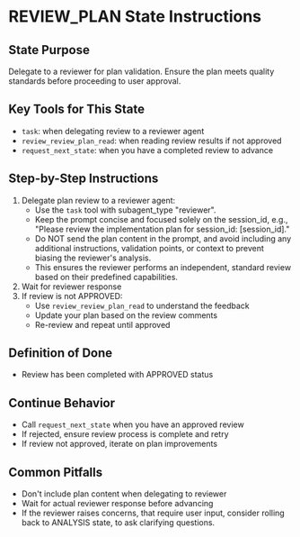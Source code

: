 # REVIEW_PLAN State Instructions

## State Purpose
Delegate to a reviewer for plan validation. Ensure the plan meets quality standards before proceeding to user approval.

## Key Tools for This State
- `task`: when delegating review to a reviewer agent
- `review_review_plan_read`: when reading review results if not approved
- `request_next_state`: when you have a completed review to advance

## Step-by-Step Instructions
1. Delegate plan review to a reviewer agent:
   - Use the `task` tool with subagent_type "reviewer".
   - Keep the prompt concise and focused solely on the session_id, e.g., "Please review the implementation plan for session_id:
[session_id]."
   - Do NOT send the plan content in the prompt, and avoid including any additional instructions, validation points, or context to
prevent biasing the reviewer's analysis.
   - This ensures the reviewer performs an independent, standard review based on their predefined capabilities.
2. Wait for reviewer response
3. If review is not APPROVED:
   - Use `review_review_plan_read` to understand the feedback
   - Update your plan based on the review comments
   - Re-review and repeat until approved

## Definition of Done
- Review has been completed with APPROVED status

## Continue Behavior
- Call `request_next_state` when you have an approved review
- If rejected, ensure review process is complete and retry
- If review not approved, iterate on plan improvements

## Common Pitfalls
- Don't include plan content when delegating to reviewer
- Wait for actual reviewer response before advancing
- If the reviewer raises concerns, that require user input, consider rolling back to ANALYSIS state, to ask clarifying questions.
